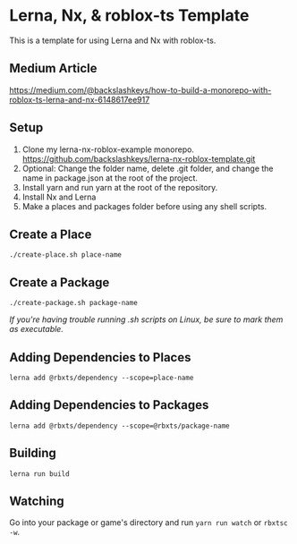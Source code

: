 # Lerna, Nx, & roblox-ts Template
This is a template for using Lerna and Nx with roblox-ts.

## Medium Article
https://medium.com/@backslashkeys/how-to-build-a-monorepo-with-roblox-ts-lerna-and-nx-6148617ee917

## Setup
1. Clone my lerna-nx-roblox-example monorepo. https://github.com/backslashkeys/lerna-nx-roblox-template.git
2. Optional: Change the folder name, delete .git folder, and change the name in package.json at the root of the project.
3. Install yarn and run yarn at the root of the repository.
4. Install Nx and Lerna
5. Make a places and packages folder before using any shell scripts.

## Create a Place
`./create-place.sh place-name`

## Create a Package 
`./create-package.sh package-name`

*If you're having trouble running .sh scripts on Linux, be sure to mark them as executable.*

## Adding Dependencies to Places
`lerna add @rbxts/dependency --scope=place-name`
## Adding Dependencies to Packages
`lerna add @rbxts/dependency --scope=@rbxts/package-name`

## Building
`lerna run build`

## Watching
Go into your package or game's directory and run `yarn run watch` or `rbxtsc -w`.
